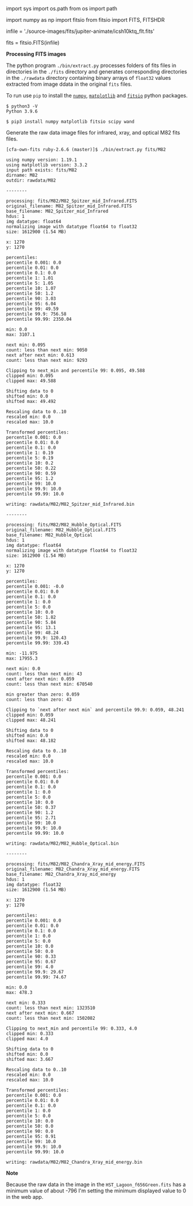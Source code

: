 


import sys
import os.path
from os import path

import numpy as np
import fitsio
from fitsio import FITS, FITSHDR

infile = './source-images/fits/jupiter-animate/icsh10ktq_flt.fits'

fits = fitsio.FITS(infile)


**Processing FITS images**

The python program `./bin/extract.py` processes folders of fits files in directories in the `./fits` directory and generates corresponding directories in the `./rawdata` directory containing binary arrays of `float32` values extracted from image ddata in the original `fits` files.

To run use `pip`
to install the [`numpy`](https://numpy.org/), [`matplotlib`](https://matplotlib.org/) and [`fitsio`](https://github.com/esheldon/fitsio)
python packages.

```
$ python3 -V
Python 3.9.6

$ pip3 install numpy matplotlib fitsio scipy wand
```

Generate the raw data image files for infrared, xray, and optical M82 fits files.

```
[cfa-own-fits ruby-2.6.6 (master)]$ ./bin/extract.py fits/M82

using numpy version: 1.19.1
using matplotlib version: 3.3.2
input path exists: fits/M82
dirname: M82
outdir: rawdata/M82

--------

processing: fits/M82/M82_Spitzer_mid_Infrared.FITS
original_filename: M82_Spitzer_mid_Infrared.FITS
base_filename: M82_Spitzer_mid_Infrared
hdus: 1
img datatype: float64
normalizing image with datatype float64 to float32
size: 1612900 (1.54 MB)

x: 1270
y: 1270

percentiles:
percentile 0.001: 0.0
percentile 0.01: 0.0
percentile 0.1: 0.0
percentile 1: 1.01
percentile 5: 1.05
percentile 10: 1.07
percentile 50: 1.2
percentile 90: 3.03
percentile 95: 6.04
percentile 99: 49.59
percentile 99.9: 756.58
percentile 99.99: 2350.04

min: 0.0
max: 3107.1

next min: 0.095
count: less than next min: 9050
next after next min: 0.613
count: less than next min: 9293

Clipping to next_min and percentile 99: 0.095, 49.588
clipped min: 0.095
clipped max: 49.588

Shifting data to 0
shifted min: 0.0
shifted max: 49.492

Rescaling data to 0..10
rescaled min: 0.0
rescaled max: 10.0

Transformed percentiles:
percentile 0.001: 0.0
percentile 0.01: 0.0
percentile 0.1: 0.0
percentile 1: 0.19
percentile 5: 0.19
percentile 10: 0.2
percentile 50: 0.22
percentile 90: 0.59
percentile 95: 1.2
percentile 99: 10.0
percentile 99.9: 10.0
percentile 99.99: 10.0

writing: rawdata/M82/M82_Spitzer_mid_Infrared.bin

--------

processing: fits/M82/M82_Hubble_Optical.FITS
original_filename: M82_Hubble_Optical.FITS
base_filename: M82_Hubble_Optical
hdus: 1
img datatype: float64
normalizing image with datatype float64 to float32
size: 1612900 (1.54 MB)

x: 1270
y: 1270

percentiles:
percentile 0.001: -0.0
percentile 0.01: 0.0
percentile 0.1: 0.0
percentile 1: 0.0
percentile 5: 0.0
percentile 10: 0.0
percentile 50: 1.82
percentile 90: 5.84
percentile 95: 13.1
percentile 99: 48.24
percentile 99.9: 120.43
percentile 99.99: 339.43

min: -11.975
max: 17955.3

next min: 0.0
count: less than next min: 43
next after next min: 0.059
count: less than next min: 670540

min greater than zero: 0.059
count: less than zero: 43

Clipping to `next after next min` and percentile 99.9: 0.059, 48.241
clipped min: 0.059
clipped max: 48.241

Shifting data to 0
shifted min: 0.0
shifted max: 48.182

Rescaling data to 0..10
rescaled min: 0.0
rescaled max: 10.0

Transformed percentiles:
percentile 0.001: 0.0
percentile 0.01: 0.0
percentile 0.1: 0.0
percentile 1: 0.0
percentile 5: 0.0
percentile 10: 0.0
percentile 50: 0.37
percentile 90: 1.2
percentile 95: 2.71
percentile 99: 10.0
percentile 99.9: 10.0
percentile 99.99: 10.0

writing: rawdata/M82/M82_Hubble_Optical.bin

--------

processing: fits/M82/M82_Chandra_Xray_mid_energy.FITS
original_filename: M82_Chandra_Xray_mid_energy.FITS
base_filename: M82_Chandra_Xray_mid_energy
hdus: 1
img datatype: float32
size: 1612900 (1.54 MB)

x: 1270
y: 1270

percentiles:
percentile 0.001: 0.0
percentile 0.01: 0.0
percentile 0.1: 0.0
percentile 1: 0.0
percentile 5: 0.0
percentile 10: 0.0
percentile 50: 0.0
percentile 90: 0.33
percentile 95: 0.67
percentile 99: 4.0
percentile 99.9: 29.67
percentile 99.99: 74.67

min: 0.0
max: 478.3

next min: 0.333
count: less than next min: 1323510
next after next min: 0.667
count: less than next min: 1502082

Clipping to next_min and percentile 99: 0.333, 4.0
clipped min: 0.333
clipped max: 4.0

Shifting data to 0
shifted min: 0.0
shifted max: 3.667

Rescaling data to 0..10
rescaled min: 0.0
rescaled max: 10.0

Transformed percentiles:
percentile 0.001: 0.0
percentile 0.01: 0.0
percentile 0.1: 0.0
percentile 1: 0.0
percentile 5: 0.0
percentile 10: 0.0
percentile 50: 0.0
percentile 90: 0.0
percentile 95: 0.91
percentile 99: 10.0
percentile 99.9: 10.0
percentile 99.99: 10.0

writing: rawdata/M82/M82_Chandra_Xray_mid_energy.bin
```

**Note**

Because the raw data in the image in the `HST_Lagoon_f656Green.fits` has a minimum
value of about -796 I'm setting the minimum displayed value to 0 in the web app.
